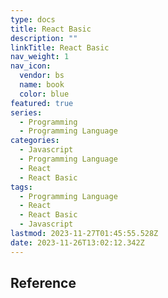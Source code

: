 ```yaml
---
type: docs
title: React Basic
description: ""
linkTitle: React Basic
nav_weight: 1
nav_icon:
  vendor: bs
  name: book
  color: blue
featured: true
series:
  - Programming
  - Programming Language
categories:
  - Javascript
  - Programming Language
  - React
  - React Basic
tags:
  - Programming Language
  - React
  - React Basic
  - Javascript
lastmod: 2023-11-27T01:45:55.528Z
date: 2023-11-26T13:02:12.342Z
---
```


## Reference
